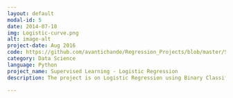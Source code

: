 ```yaml
---
layout: default
modal-id: 5
date: 2014-07-18
img: Logistic-curve.png
alt: image-alt
project-date: Aug 2016
code: https://github.com/avantichande/Regression_Projects/blob/master/Supervised%20Learning%20-%20Logistic%20Regression.ipynb
category: Data Science
language: Python
project_name: Supervised Learning - Logistic Regression
description: The project is on Logistic Regression using Binary Classification. The data set is from a 1974 survey of women by Redbook magazine. Married women were asked if they have had extramarital affairs. The focus is on binary classification to have two outputs, a positive and negative; 1 or 0. The approach on this classification problem was asking the question: Given certain variables for each woman, can we classify them as either having particpated in an affair, or not participated in an affair. 

---
```

